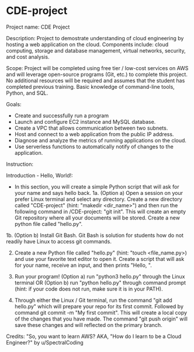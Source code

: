 # CDE-project
Project name: CDE Project

Description: Project to demostrate understanding of cloud engineering by hosting a web application on the cloud. Components include: cloud computing, storage and database management, virtual networks, security, and cost analysis. 

Scope: Project will be completed using free tier / low-cost services on AWS and will leverage open-source programs (Git, etc.) to complete this project. No additional resources will be required and assumes that the student has completed previous training. Basic knowledge of command-line tools, Python, and SQL.

Goals: 
- Create and successfully run a program
- Launch and configure EC2 instance and MySQL database.
- Create a VPC that allows communication between two subnets.
- Host and connect to a web application from the public IP address.
- Diagnose and analyze the metrics of running applications on the cloud.
- Use serverless functions to automatically notify of changes to the application.

Instruction:

Introduction - Hello, World!:
- In this section, you will create a simple Python script that will ask for your name and says hello back.
1a. (Option a) Open a session on your prefer Linux terminal and select any directory. Create a new directory called "CDE-project" (hint: "makedir <dir_name>") and then run the following command in /CDE-project: "git init". This will create an empty Git repository where all your documents will be stored. Create a new python file called "hello.py".

1b. (Option b) Install Git Bash. Git Bash is solution for students how do not readily have Linux to access git commands. 

2. Create a new Python file called "hello.py" (hint: "touch <file_name.py>) and use your favorite text editor to open it. Create a script that will ask for your name, receive an input, and then prints "Hello, <name>".

3. Run your program! (Option a) run "python3 hello.py" through the Linux terminal OR (Option b) run "python hello.py" through command prompt (hint: if your code does not run, make sure it is in your PATH).

4. Through either the Linux / Git terminal, run the command "git add hello.py" which will prepare your repo for its first commit. Followed by command git commit -m "My first commit". This will create a local copy of the changes that you have made. The command "git push origin" will save these changes and will reflected on the primary branch. 

















Credits: "So, you want to learn AWS? AKA, "How do I learn to be a Cloud Engineer?" by u/SpectralCoding

